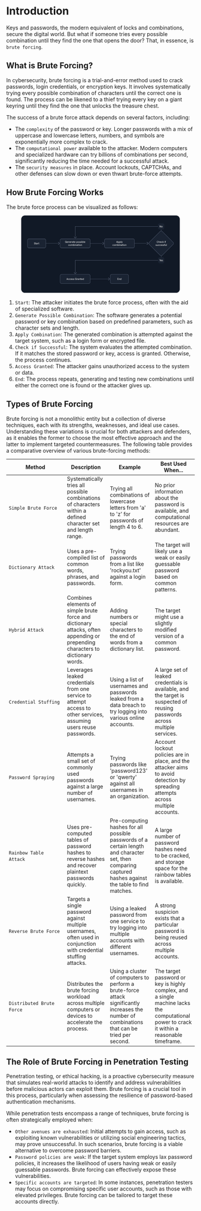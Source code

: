# Introduction

Keys and passwords, the modern equivalent of locks and combinations, secure the digital world. But what if someone tries every possible combination until they find the one that opens the door? That, in essence, is `brute forcing`.

## What is Brute Forcing?

In cybersecurity, brute forcing is a trial-and-error method used to crack passwords, login credentials, or encryption keys. It involves systematically trying every possible combination of characters until the correct one is found. The process can be likened to a thief trying every key on a giant keyring until they find the one that unlocks the treasure chest.

The success of a brute force attack depends on several factors, including:

* The `complexity` of the password or key. Longer passwords with a mix of uppercase and lowercase letters, numbers, and symbols are exponentially more complex to crack.
* The `computational power` available to the attacker. Modern computers and specialized hardware can try billions of combinations per second, significantly reducing the time needed for a successful attack.
* The `security measures` in place. Account lockouts, CAPTCHAs, and other defenses can slow down or even thwart brute-force attempts.

## How Brute Forcing Works

The brute force process can be visualized as follows:

<figure><img src="../../../.gitbook/assets/image (3) (1) (1) (1) (1) (1) (1) (1) (1) (1) (1) (1) (1) (1) (1) (1) (1) (1) (1) (1) (1) (1) (1) (1) (1) (1) (1) (1) (1) (1) (1) (1) (1) (1) (1).png" alt=""><figcaption></figcaption></figure>

1. `Start`: The attacker initiates the brute force process, often with the aid of specialized software.
2. `Generate Possible Combination`: The software generates a potential password or key combination based on predefined parameters, such as character sets and length.
3. `Apply Combination`: The generated combination is attempted against the target system, such as a login form or encrypted file.
4. `Check if Successful`: The system evaluates the attempted combination. If it matches the stored password or key, access is granted. Otherwise, the process continues.
5. `Access Granted`: The attacker gains unauthorized access to the system or data.
6. `End`: The process repeats, generating and testing new combinations until either the correct one is found or the attacker gives up.

## Types of Brute Forcing

Brute forcing is not a monolithic entity but a collection of diverse techniques, each with its strengths, weaknesses, and ideal use cases. Understanding these variations is crucial for both attackers and defenders, as it enables the former to choose the most effective approach and the latter to implement targeted countermeasures. The following table provides a comparative overview of various brute-forcing methods:

<table><thead><tr><th width="141.54541015625">Method</th><th>Description</th><th>Example</th><th>Best Used When...</th></tr></thead><tbody><tr><td><code>Simple Brute Force</code></td><td>Systematically tries all possible combinations of characters within a defined character set and length range.</td><td>Trying all combinations of lowercase letters from 'a' to 'z' for passwords of length 4 to 6.</td><td>No prior information about the password is available, and computational resources are abundant.</td></tr><tr><td><code>Dictionary Attack</code></td><td>Uses a pre-compiled list of common words, phrases, and passwords.</td><td>Trying passwords from a list like 'rockyou.txt' against a login form.</td><td>The target will likely use a weak or easily guessable password based on common patterns.</td></tr><tr><td><code>Hybrid Attack</code></td><td>Combines elements of simple brute force and dictionary attacks, often appending or prepending characters to dictionary words.</td><td>Adding numbers or special characters to the end of words from a dictionary list.</td><td>The target might use a slightly modified version of a common password.</td></tr><tr><td><code>Credential Stuffing</code></td><td>Leverages leaked credentials from one service to attempt access to other services, assuming users reuse passwords.</td><td>Using a list of usernames and passwords leaked from a data breach to try logging into various online accounts.</td><td>A large set of leaked credentials is available, and the target is suspected of reusing passwords across multiple services.</td></tr><tr><td><code>Password Spraying</code></td><td>Attempts a small set of commonly used passwords against a large number of usernames.</td><td>Trying passwords like 'password123' or 'qwerty' against all usernames in an organization.</td><td>Account lockout policies are in place, and the attacker aims to avoid detection by spreading attempts across multiple accounts.</td></tr><tr><td><code>Rainbow Table Attack</code></td><td>Uses pre-computed tables of password hashes to reverse hashes and recover plaintext passwords quickly.</td><td>Pre-computing hashes for all possible passwords of a certain length and character set, then comparing captured hashes against the table to find matches.</td><td>A large number of password hashes need to be cracked, and storage space for the rainbow tables is available.</td></tr><tr><td><code>Reverse Brute Force</code></td><td>Targets a single password against multiple usernames, often used in conjunction with credential stuffing attacks.</td><td>Using a leaked password from one service to try logging into multiple accounts with different usernames.</td><td>A strong suspicion exists that a particular password is being reused across multiple accounts.</td></tr><tr><td><code>Distributed Brute Force</code></td><td>Distributes the brute forcing workload across multiple computers or devices to accelerate the process.</td><td>Using a cluster of computers to perform a brute-force attack significantly increases the number of combinations that can be tried per second.</td><td>The target password or key is highly complex, and a single machine lacks the computational power to crack it within a reasonable timeframe.</td></tr></tbody></table>

## The Role of Brute Forcing in Penetration Testing

Penetration testing, or ethical hacking, is a proactive cybersecurity measure that simulates real-world attacks to identify and address vulnerabilities before malicious actors can exploit them. Brute forcing is a crucial tool in this process, particularly when assessing the resilience of password-based authentication mechanisms.

While penetration tests encompass a range of techniques, brute forcing is often strategically employed when:

* `Other avenues are exhausted`: Initial attempts to gain access, such as exploiting known vulnerabilities or utilizing social engineering tactics, may prove unsuccessful. In such scenarios, brute forcing is a viable alternative to overcome password barriers.
* `Password policies are weak`: If the target system employs lax password policies, it increases the likelihood of users having weak or easily guessable passwords. Brute forcing can effectively expose these vulnerabilities.
* `Specific accounts are targeted`: In some instances, penetration testers may focus on compromising specific user accounts, such as those with elevated privileges. Brute forcing can be tailored to target these accounts directly.
